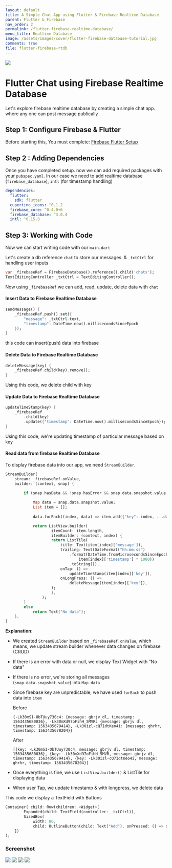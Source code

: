 ```yaml
---
layout: default
title: A Simple Chat App using Flutter & Firebase Realtime Database
parent: Flutter & Firebase
nav_order: 2
permalink: /flutter-firebase-realtime-database/
menu_title: Realtime Database
image: /assets/images/cover/flutter-firebase-database-tutorial.jpg
comments: true
file: flutter-firebase-rtdb
---
```


<img src="/assets/images/cover/flutter-firebase-database-tutorial.jpg">

# Flutter Chat using Firebase Realtime Database

Let's explore firebase realtime database by creating a simple chat app. where any one can post message publically 

## Step 1: Configure Firebase & Flutter

Before starting this, You must complete: [Firebase Flutter Setup](/flutter-firebase-setup)

## Step 2 : Adding Dependencies

Once you have completed setup. now we can add required packages with your `pubspec.yaml`. In our case we need to add realtime database (`firebase_database`), `intl` (for timestamp handling)

```yaml
dependencies:
  flutter:
    sdk: flutter
  cupertino_icons: ^0.1.2
  firebase_core: ^0.4.0+6
  firebase_database: ^3.0.4
  intl: ^0.15.8
```

## Step 3: Working with Code

Now we can start writing code with our `main.dart`

Let's create a db reference `chat` to store our messages. & `_txtCtrl` for handling user inputs

```dart
var _firebaseRef = FirebaseDatabase().reference().child('chats');
TextEditingController _txtCtrl = TextEditingController();
```

Now using `_firebaseRef` we can add, read, update, delete data with `chat`

#### Insert Data to Firebase Realtime Database

```dart
sendMessage() {
    _firebaseRef.push().set({
        "message": _txtCtrl.text,
        "timestamp": DateTime.now().millisecondsSinceEpoch
    });
}
```
this code can insert(push) data into firebase

#### Delete Data to Firebase Realtime Database

```dart
deleteMessage(key) {
    _firebaseRef.child(key).remove();
}
```
Using this code, we delete child with key

#### Update Data to Firebase Realtime Database

```dart
updateTimeStamp(key) {
    _firebaseRef
        .child(key)
        .update({"timestamp": DateTime.now().millisecondsSinceEpoch});
}
```
Using this code, we're updating timestamp of particular message based on key

#### Read data from firebase Realtime Database

To display firebase data into our app, we need `StreamBuilder`.

```dart
StreamBuilder(
    stream: _firebaseRef.onValue,
    builder: (context, snap) {

        if (snap.hasData && !snap.hasError && snap.data.snapshot.value != null) {
            
            Map data = snap.data.snapshot.value;
            List item = [];
            
            data.forEach((index, data) => item.add({"key": index, ...data}));

            return ListView.builder(
                    itemCount: item.length,
                    itemBuilder: (context, index) {
                    return ListTile(
                        title: Text(item[index]['message']),
                        trailing: Text(DateFormat("hh:mm:ss")
                            .format(DateTime.fromMicrosecondsSinceEpoch(
                                item[index]['timestamp'] * 1000))
                            .toString()),
                        onTap: () =>
                            updateTimeStamp(item[index]['key']),
                        onLongPress: () =>
                            deleteMessage(item[index]['key']),
                    );
                    },
                );
        }
        else
            return Text("No data");
    },
)
```

**Explanation:**
- We created `StreamBuilder` based on `_firebaseRef.onValue`, which means, we update stream builder whenever data changes on firebase (CRUD)
- If there is an error with data or null, we display Text Widget with "No data"
- If there is no error, we're storing all messages (`snap.data.snapshot.value`) into `Map data`
- Since firebase key are unpredictable, we have used `forEach` to push data into `item`
    
    Before
    
    ```
    {-Lk30mSI-ObTUuy730c4: {message: gbrjv dl, timestamp: 1563435680036}, -Lk30mXd97oFihH_5MVR: {message: gbrjv dl, timestamp: 1563435679414}, -Lk30izl-cQ7IdtKeo4i: {message: ghrhr, timestamp: 1563435678204}}
    ```
    
    After
    
    ```
    [{key: -Lk30mSI-ObTUuy730c4, message: gbrjv dl, timestamp: 1563435680036}, {key: -Lk30mXd97oFihH_5MVR, message: gbrjv dl, timestamp: 1563435679414}, {key: -Lk30izl-cQ7IdtKeo4i, message: ghrhr, timestamp: 1563435678204}]
    ```
- Once everything is fine, we use `ListView.builder()` & ListTile for displaying data
- When user Tap, we update timestamp & with longpress, we delete data

This code we display a TextField with Buttons

```dart
Container( child: Row(children: <Widget>[
        Expanded(child: TextField(controller: _txtCtrl)),
        SizedBox(
            width: 80,
            child: OutlineButton(child: Text("Add"), onPressed: () => sendMessage()))
    ])
);
```

### Screenshot

<img src="/assets/images/screenshots/firebase/chat1.png"> <img src="/assets/images/screenshots/firebase/chat2.png"> <img src="/assets/images/screenshots/firebase/chat3.png"> <img src="/assets/images/screenshots/firebase/chat4.png">